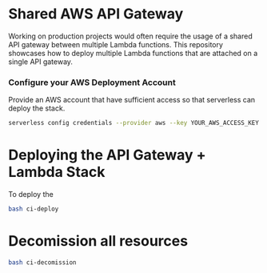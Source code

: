 # Shared AWS API Gateway

Working on production projects would often require the usage of a shared API gateway between multiple Lambda functions. This repository showcases how to deploy multiple Lambda functions that are attached on a single API gateway.

### Configure your AWS Deployment Account

Provide an AWS account that have sufficient access so that serverless can deploy the stack.

```sh
serverless config credentials --provider aws --key YOUR_AWS_ACCESS_KEY --secret YOUR_AWS_SECRET_KEY
```

# Deploying the API Gateway + Lambda Stack

To deploy the

```bash
bash ci-deploy
```

# Decomission all resources

```bash
bash ci-decomission
```
